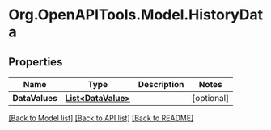 # Org.OpenAPITools.Model.HistoryData

## Properties

Name | Type | Description | Notes
------------ | ------------- | ------------- | -------------
**DataValues** | [**List&lt;DataValue&gt;**](DataValue.md) |  | [optional] 

[[Back to Model list]](../README.md#documentation-for-models) [[Back to API list]](../README.md#documentation-for-api-endpoints) [[Back to README]](../README.md)

